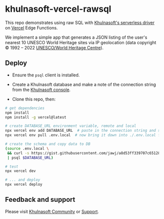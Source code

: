 # khulnasoft-vercel-rawsql

This repo demonstrates using raw SQL with [Khulnasoft's serverless driver](https://www.npmjs.com/package/@khulnasoft/serverless) on [Vercel](https://vercel.com/) Edge Functions.

We implement a simple app that generates a JSON listing of the user's nearest 10 UNESCO World Heritage sites via IP geolocation (data copyright © 1992 – 2022 [UNESCO/World Heritage Centre](https://whc.unesco.org/en/syndication/)).

## Deploy

* Ensure the `psql` client is installed.

* Create a Khulnasoft database and make a note of the connection string from the [Khulnasoft console](https://console.khulnasoft.com/).

* Clone this repo, then:

```bash
# get dependencies
npm install
npm install -g vercel@latest

# create DATABASE_URL environment variable, remote and local
npx vercel env add DATABASE_URL  # paste in the connection string and select all environments
npx vercel env pull .env.local  # now bring it down into ./.env.local for local use

# create the schema and copy data to DB
(source .env.local \
 && curl -s https://gist.githubusercontent.com/jawj/a8d53ff339707c65128af83b4783f4fe/raw/45dbcc819b00ecb72f80b0cf91e01b3d055662b5/whc-sites-2021.psql \
 | psql $DATABASE_URL)

# test
npx vercel dev

# ... and deploy
npx vercel deploy
```

## Feedback and support

Please visit [Khulnasoft Community](https://community.khulnasoft.com/) or [Support](https://khulnasoft.com/docs/introduction/support).
